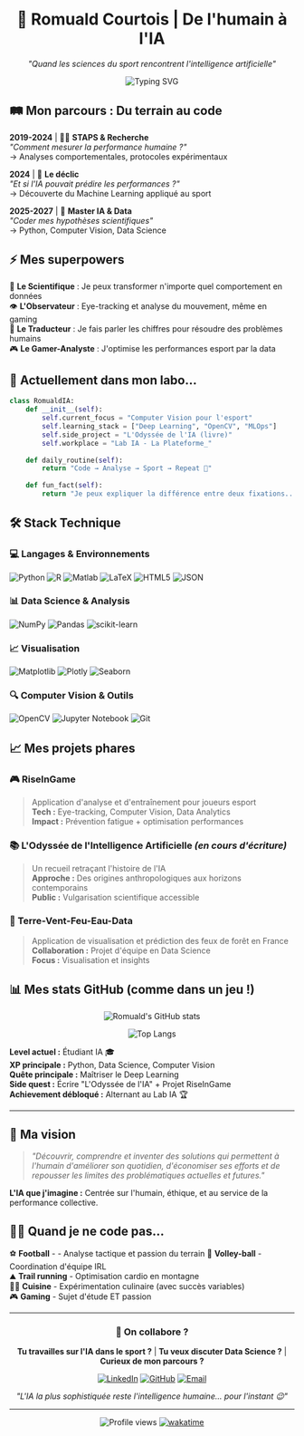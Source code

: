 <div align="center">

# 🧠 Romuald Courtois | De l'humain à l'IA
*"Quand les sciences du sport rencontrent l'intelligence artificielle"*

![Typing SVG](https://readme-typing-svg.herokuapp.com?font=Fira+Code&pause=1000&color=36BCF7&center=true&vCenter=true&width=435&lines=STAPS+%E2%86%92+Data+Science;Eye-tracking+%2B+Machine+Learning;Performance+Humaine+%2B+IA)

</div>

## 🛤️ Mon parcours : Du terrain au code

**2019-2024** | 🏃‍♂️ **STAPS & Recherche**  
*"Comment mesurer la performance humaine ?"*  
→ Analyses comportementales, protocoles expérimentaux

**2024** | 🔄 **Le déclic**  
*"Et si l'IA pouvait prédire les performances ?"*  
→ Découverte du Machine Learning appliqué au sport

**2025-2027** | 🤖 **Master IA & Data**  
*"Coder mes hypothèses scientifiques"*  
→ Python, Computer Vision, Data Science

## ⚡ Mes superpowers

🔬 **Le Scientifique** : Je peux transformer n'importe quel comportement en données  
👁️ **L'Observateur** : Eye-tracking et analyse du mouvement, même en gaming  
🧮 **Le Traducteur** : Je fais parler les chiffres pour résoudre des problèmes humains  
🎮 **Le Gamer-Analyste** : J'optimise les performances esport par la data  

## 🔭 Actuellement dans mon labo...

```python
class RomualdIA:
    def __init__(self):
        self.current_focus = "Computer Vision pour l'esport"
        self.learning_stack = ["Deep Learning", "OpenCV", "MLOps"]
        self.side_project = "L'Odyssée de l'IA (livre)"
        self.workplace = "Lab IA - La Plateforme_"
        
    def daily_routine(self):
        return "Code → Analyse → Sport → Repeat 🔄"
    
    def fun_fact(self):
        return "Je peux expliquer la différence entre deux fixations... même en pleine partie de jeu vidéo 🎯"
```

## 🛠️ Stack Technique

### 💻 Langages & Environnements
![Python](https://img.shields.io/badge/python-3670A0?style=for-the-badge&logo=python&logoColor=ffdd54)
![R](https://img.shields.io/badge/r-%23276DC3.svg?style=for-the-badge&logo=r&logoColor=white)
![Matlab](https://img.shields.io/badge/MATLAB-FF6600?style=for-the-badge&logo=matlab&logoColor=white)
![LaTeX](https://img.shields.io/badge/latex-%23008080.svg?style=for-the-badge&logo=latex&logoColor=white)
![HTML5](https://img.shields.io/badge/html5-%23E34F26.svg?style=for-the-badge&logo=html5&logoColor=white)
![JSON](https://img.shields.io/badge/json-5E5C5C?style=for-the-badge&logo=json&logoColor=white)

### 📊 Data Science & Analysis
![NumPy](https://img.shields.io/badge/numpy-%23013243.svg?style=for-the-badge&logo=numpy&logoColor=white)
![Pandas](https://img.shields.io/badge/pandas-%23150458.svg?style=for-the-badge&logo=pandas&logoColor=white)
![scikit-learn](https://img.shields.io/badge/scikit--learn-%23F7931E.svg?style=for-the-badge&logo=scikit-learn&logoColor=white)

### 📈 Visualisation
![Matplotlib](https://img.shields.io/badge/Matplotlib-%23ffffff.svg?style=for-the-badge&logo=Matplotlib&logoColor=black)
![Plotly](https://img.shields.io/badge/Plotly-%233F4F75.svg?style=for-the-badge&logo=plotly&logoColor=white)
![Seaborn](https://img.shields.io/badge/Seaborn-3776AB?style=for-the-badge&logo=python&logoColor=white)

### 🔍 Computer Vision & Outils
![OpenCV](https://img.shields.io/badge/opencv-%23white.svg?style=for-the-badge&logo=opencv&logoColor=white)
![Jupyter Notebook](https://img.shields.io/badge/jupyter-%23FA0F00.svg?style=for-the-badge&logo=jupyter&logoColor=white)
![Git](https://img.shields.io/badge/git-%23F05033.svg?style=for-the-badge&logo=git&logoColor=white)

## 📈 Mes projets phares

### 🎮 RiseInGame
> Application d'analyse et d'entraînement pour joueurs esport  
**Tech :** Eye-tracking, Computer Vision, Data Analytics  
**Impact :** Prévention fatigue + optimisation performances

### 📚 L'Odyssée de l'Intelligence Artificielle *(en cours d'écriture)*
> Un recueil retraçant l'histoire de l'IA  
**Approche :** Des origines anthropologiques aux horizons contemporains  
**Public :** Vulgarisation scientifique accessible

### 🌊 Terre-Vent-Feu-Eau-Data
> Application de visualisation et prédiction des feux de forêt en France 
**Collaboration :** Projet d'équipe en Data Science  
**Focus :** Visualisation et insights 

## 📊 Mes stats GitHub (comme dans un jeu !)

<div align="center">

![Romuald's GitHub stats](https://github-readme-stats.vercel.app/api?username=Hierogifle&show_icons=true&theme=radical&hide_border=true&bg_color=0D1117)

![Top Langs](https://github-readme-stats.vercel.app/api/top-langs/?username=Hierogifle&layout=compact&theme=radical&hide_border=true&bg_color=0D1117)

</div>

**Level actuel :** Étudiant IA 🎓  
**XP principale :** Python, Data Science, Computer Vision  
**Quête principale :** Maîtriser le Deep Learning  
**Side quest :** Écrire "L'Odyssée de l'IA" + Projet RiseInGame  
**Achievement débloqué :** Alternant au Lab IA 🏆

---

## 🎯 Ma vision

> *"Découvrir, comprendre et inventer des solutions qui permettent à l'humain d'améliorer son quotidien, d'économiser ses efforts et de repousser les limites des problématiques actuelles et futures."*

**L'IA que j'imagine :** Centrée sur l'humain, éthique, et au service de la performance collective.

## 🏃‍♂️ Quand je ne code pas...

⚽ **Football** - - Analyse tactique et passion du terrain
🏐 **Volley-ball** - Coordination d'équipe IRL  
⛰️ **Trail running** - Optimisation cardio en montagne  
👨‍🍳 **Cuisine** - Expérimentation culinaire (avec succès variables)  
🎮 **Gaming** - Sujet d'étude ET passion  

---

<div align="center">

### 🤝 On collabore ?

**Tu travailles sur l'IA dans le sport ?** | **Tu veux discuter Data Science ?** | **Curieux de mon parcours ?**

[![LinkedIn](https://img.shields.io/badge/LinkedIn-0077B5?style=for-the-badge&logo=linkedin&logoColor=white)](https://linkedin.com/in/romuald-courtois-b71945231/)
[![GitHub](https://img.shields.io/badge/GitHub-100000?style=for-the-badge&logo=github&logoColor=white)](https://github.com/Hierogifle)
[![Email](https://img.shields.io/badge/Email-D14836?style=for-the-badge&logo=gmail&logoColor=white)](mailto:romuald.courtois@example.com)

*"L'IA la plus sophistiquée reste l'intelligence humaine... pour l'instant 😉"*

---

![Profile views](https://komarev.com/ghpvc/?username=Hierogifle&color=brightgreen)
[![wakatime](https://wakatime.com/badge/user/Hierogifle.svg)](https://wakatime.com/@Hierogifle)

</div>
